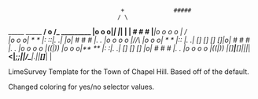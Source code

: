                                     +              #####
                                   / \
 _____        _____     __________/ o \/\_________      _________
|o o o|_______|    |___|               | | # # #  |____|o o o o  | /\
|o o o|  * * *|: ::|. .|               |o| # # #  |. . |o o o o  |//\\
|o o o|* * *  |::  |. .| []  []  []  []|o| # # #  |. . |o o o o  |((|))
|o o o|**  ** |:  :|. .| []  []  []    |o| # # #  |. . |o o o o  |((|))
|_[]__|__[]___|_||_|__<|____________;;_|_|___/\___|_.|_|____[]___|  |

LimeSurvey Template for the Town of Chapel Hill. Based off of the default. 

Changed coloring for yes/no selector values.